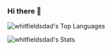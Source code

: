 ### Hi there 👋

![whitfieldsdad's Top Languages](https://github-readme-stats.vercel.app/api/top-langs/?username=whitfieldsdad&theme=solarized-dark&show_icons=true&hide_border=true&layout=compact)

![whitfieldsdad's Stats](https://github-readme-stats.vercel.app/api?username=whitfieldsdad&theme=solarized-dark&show_icons=true&hide_border=true&count_private=true)
